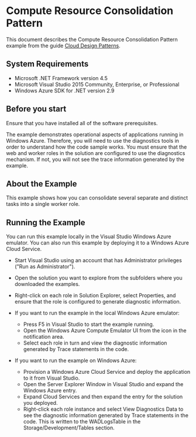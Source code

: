 # Compute Resource Consolidation Pattern

This document describes the Compute Resource Consolidation Pattern example from the guide [Cloud Design Patterns](http://aka.ms/Cloud-Design-Patterns).

## System Requirements
* Microsoft .NET Framework version 4.5
* Microsoft Visual Studio 2015 Community, Enterprise, or Professional
* Windows Azure SDK for .NET version 2.9

## Before you start

Ensure that you have installed all of the software prerequisites.

The example demonstrates operational aspects of applications running in Windows Azure. Therefore, you will need to use the diagnostics tools in order to understand how the code sample works. You must ensure that the web and worker roles in the solution are configured to use the diagnostics mechanism. If not, you will not see the trace information generated by the example.

## About the Example

This example shows how you can consolidate several separate and distinct tasks into a single worker role.


## Running the Example

You can run this example locally in the Visual Studio Windows Azure emulator. You can also run this example by deploying it to a Windows Azure Cloud Service.

 
* Start Visual Studio using an account that has Administrator privileges ("Run as Administrator").
* Open the solution you want to explore from the subfolders where you downloaded the examples.
* Right-click on each role in Solution Explorer, select Properties, and ensure that the role is configured to generate diagnostic information.

* If you want to run the example in the local Windows Azure emulator:
	* Press F5 in Visual Studio to start the example running. 
	* Open the Windows Azure Compute Emulator UI from the icon in the notification area.
	* Select each role in turn and view the diagnostic information generated by Trace statements in the code.
* If you want to run the example on Windows Azure:
	* Provision a Windows Azure Cloud Service and deploy the application to it from Visual Studio. 
	* Open the Server Explorer Window in Visual Studio and expand the Windows Azure entry.
	* Expand Cloud Services and then expand the entry for the solution you deployed.
	* Right-click each role instance and select View Diagnostics Data to see the diagnostic information generated by Trace statements in the code. This is written to the WADLogsTable in the Storage/Development/Tables section.

